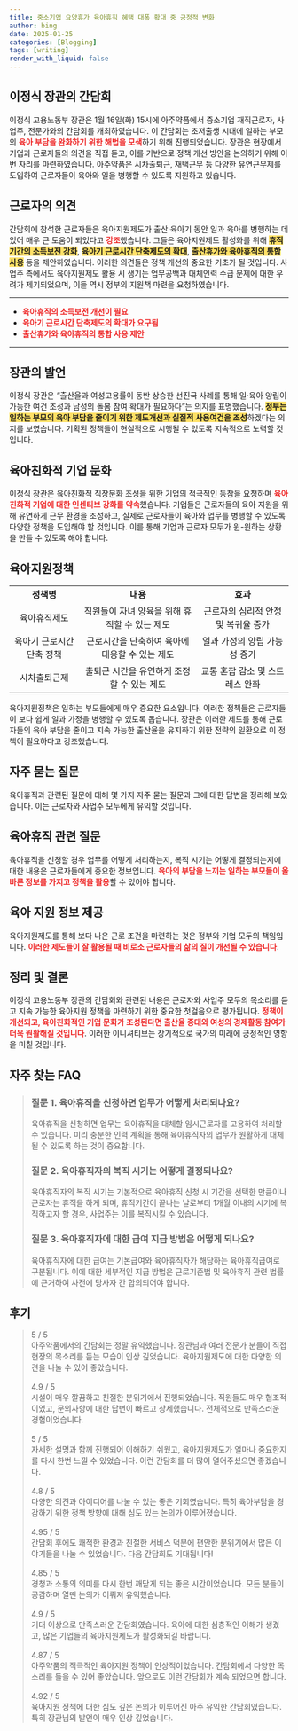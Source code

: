 ```yaml
---
title: 중소기업 요양휴가 육아휴직 혜택 대폭 확대 중 긍정적 변화
author: bing
date: 2025-01-25
categories: [Blogging]
tags: [writing]
render_with_liquid: false
---
```



<h2 id='이정식장관간담회'>이정식 장관의 간담회</h2>

<p>이정식 고용노동부 장관은 1월 16일(화) 15시에 아주약품에서 중소기업 재직근로자, 사업주, 전문가와의 간담회를 개최하였습니다. 이 간담회는 초저출생 시대에 일하는 부모의 <b><span style="color: #ee2323;">육아 부담을 완화하기 위한 해법을 모색</span></b>하기 위해 진행되었습니다. 장관은 현장에서 기업과 근로자들의 의견을 직접 듣고, 이를 기반으로 정책 개선 방안을 논의하기 위해 이번 자리를 마련하였습니다. 아주약품은 시차출퇴근, 재택근무 등 다양한 유연근무제를 도입하여 근로자들이 육아와 일을 병행할 수 있도록 지원하고 있습니다.</p>

<h2 id='근로자의의견'>근로자의 의견</h2>

<p>간담회에 참석한 근로자들은 육아지원제도가 출산·육아기 동안 일과 육아를 병행하는 데 있어 매우 큰 도움이 되었다고 <b><span style="color: #ee2323;">강조</span></b>했습니다. 그들은 육아지원제도 활성화를 위해 <b><span style="background-color: #ffe066;">휴직기간의 소득보전 강화</span></b>, <b><span style="background-color: #ffe066;">육아기 근로시간 단축제도의 확대</span></b>, <b><span style="background-color: #ffe066;">출산휴가와 육아휴직의 통합 사용</span></b> 등을 제안하였습니다. 이러한 의견들은 정책 개선의 중요한 기초가 될 것입니다. 사업주 측에서도 육아지원제도 활용 시 생기는 업무공백과 대체인력 수급 문제에 대한 우려가 제기되었으며, 이들 역시 정부의 지원책 마련을 요청하였습니다.</p>

<hr />

<ul>
    <li><b><span style="color: #ee2323;">육아휴직의 소득보전 개선이 필요</span></b></li>
    <li><b><span style="color: #ee2323;">육아기 근로시간 단축제도의 확대가 요구됨</span></b></li>
    <li><b><span style="color: #ee2323;">출산휴가와 육아휴직의 통합 사용 제안</span></b></li>
</ul>

<hr />

<h2 id='장관의발언'>장관의 발언</h2>

<p>이정식 장관은 “출산율과 여성고용률이 동반 상승한 선진국 사례를 통해 일·육아 양립이 가능한 여건 조성과 남성의 돌봄 참여 확대가 필요하다”는 의지를 표명했습니다. <b><span style="background-color: #ffe066;">정부는 일하는 부모의 육아 부담을 줄이기 위한 제도개선과 실질적 사용여건을 조성</span></b>하겠다는 의지를 보였습니다. 기획된 정책들이 현실적으로 시행될 수 있도록 지속적으로 노력할 것입니다.</p>

<h2 id='육아친화적기업문화'>육아친화적 기업 문화</h2>

<p>이정식 장관은 육아친화적 직장문화 조성을 위한 기업의 적극적인 동참을 요청하며 <b><span style="color: #ee2323;">육아친화적 기업에 대한 인센티브 강화를 약속</span></b>했습니다. 기업들은 근로자들의 육아 지원을 위해 유연하게 근무 환경을 조성하고, 실제로 근로자들이 육아와 업무를 병행할 수 있도록 다양한 정책을 도입해야 할 것입니다. 이를 통해 기업과 근로자 모두가 윈-윈하는 상황을 만들 수 있도록 해야 합니다.</p>

<h2 id='육아지원정책'>육아지원정책</h2>

<table>
    <tr>
        <td style="text-align: center; height: 17px;"><b>정책명</b></td>
        <td style="text-align: center; height: 17px;"><b>내용</b></td>
        <td style="text-align: center; height: 17px;"><b>효과</b></td>
    </tr>
    <tr>
        <td style="text-align: center; height: 17px;">육아휴직제도</td>
        <td style="text-align: center; height: 17px;">직원들이 자녀 양육을 위해 휴직할 수 있는 제도</td>
        <td style="text-align: center; height: 17px;">근로자의 심리적 안정 및 복귀율 증가</td>
    </tr>
    <tr>
        <td style="text-align: center; height: 17px;">육아기 근로시간 단축 정책</td>
        <td style="text-align: center; height: 17px;">근로시간을 단축하여 육아에 대응할 수 있는 제도</td>
        <td style="text-align: center; height: 17px;">일과 가정의 양립 가능성 증가</td>
    </tr>
    <tr>
        <td style="text-align: center; height: 17px;">시차출퇴근제</td>
        <td style="text-align: center; height: 17px;">출퇴근 시간을 유연하게 조정할 수 있는 제도</td>
        <td style="text-align: center; height: 17px;">교통 혼잡 감소 및 스트레스 완화</td>
    </tr>
</table>

<p>육아지원정책은 일하는 부모들에게 매우 중요한 요소입니다. 이러한 정책들은 근로자들이 보다 쉽게 일과 가정을 병행할 수 있도록 돕습니다. 장관은 이러한 제도를 통해 근로자들의 육아 부담을 줄이고 지속 가능한 출산율을 유지하기 위한 전략의 일환으로 이 정책이 필요하다고 강조했습니다.</p>

<h2 id='자주묻는질문'>자주 묻는 질문</h2>

<p>육아휴직과 관련된 질문에 대해 몇 가지 자주 묻는 질문과 그에 대한 답변을 정리해 보았습니다. 이는 근로자와 사업주 모두에게 유익할 것입니다.</p>

<h2 id='육아휴직관련질문'>육아휴직 관련 질문</h2>

<p>육아휴직을 신청할 경우 업무를 어떻게 처리하는지, 복직 시기는 어떻게 결정되는지에 대한 내용은 근로자들에게 중요한 정보입니다. <b><span style="color: #ee2323;">육아의 부담을 느끼는 일하는 부모들이 올바른 정보를 가지고 정책을 활용</span></b>할 수 있어야 합니다.</p>

<h2 id='육아지원정보제공'>육아 지원 정보 제공</h2>

<p>육아지원제도를 통해 보다 나은 근로 조건을 마련하는 것은 정부와 기업 모두의 책임입니다. <b><span style="color: #ee2323;">이러한 제도들이 잘 활용될 때 비로소 근로자들의 삶의 질이 개선될 수 있습니다</span></b>.</p>

<h2 id='정리 및 결론'>정리 및 결론</h2>

<p>이정식 고용노동부 장관의 간담회와 관련된 내용은 근로자와 사업주 모두의 목소리를 듣고 지속 가능한 육아지원 정책을 마련하기 위한 중요한 첫걸음으로 평가됩니다. <b><span style="color: #ee2323;">정책이 개선되고, 육아친화적인 기업 문화가 조성된다면 출산율 증대와 여성의 경제활동 참여가 더욱 원활해질 것입니다</span></b>. 이러한 이니셔티브는 장기적으로 국가의 미래에 긍정적인 영향을 미칠 것입니다.</p>


<h2 id='자주_찾는_FAQ'>자주 찾는 FAQ</h2>
<div itemscope="" itemtype="https://schema.org/FAQPage">
<blockquote>
<div itemscope="" itemprop="mainEntity" itemtype="https://schema.org/Question">
<h3 itemprop="name">질문 1. 육아휴직을 신청하면 업무가 어떻게 처리되나요?</h3>
<div itemscope="" itemprop="acceptedAnswer" itemtype="https://schema.org/Answer">
<span itemprop="text">
<p>육아휴직을 신청하면 업무는 육아휴직을 대체할 임시근로자를 고용하여 처리할 수 있습니다. 미리 충분한 인력 계획을 통해 육아휴직자의 업무가 원활하게 대체될 수 있도록 하는 것이 중요합니다.</p>
</span>
</div>
</div>
<div itemscope="" itemprop="mainEntity" itemtype="https://schema.org/Question">
<h3 itemprop="name">질문 2. 육아휴직자의 복직 시기는 어떻게 결정되나요?</h3>
<div itemscope="" itemprop="acceptedAnswer" itemtype="https://schema.org/Answer">
<span itemprop="text">
<p>육아휴직자의 복직 시기는 기본적으로 육아휴직 신청 시 기간을 선택한 만큼이나 근로자는 휴직을 하게 되며, 휴직기간이 끝나는 날로부터 1개월 이내의 시기에 복직하고자 할 경우, 사업주는 이를 복직시킬 수 있습니다.</p>
</span>
</div>
</div>
<div itemscope="" itemprop="mainEntity" itemtype="https://schema.org/Question">
<h3 itemprop="name">질문 3. 육아휴직자에 대한 급여 지급 방법은 어떻게 되나요?</h3>
<div itemscope="" itemprop="acceptedAnswer" itemtype="https://schema.org/Answer">
<span itemprop="text">
<p>육아휴직자에 대한 급여는 기본급여와 육아휴직자가 해당하는 육아휴직급여로 구분됩니다. 이에 대한 세부적인 지급 방법은 근로기준법 및 육아휴직 관련 법률에 근거하여 사전에 당사자 간 합의되어야 합니다.</p>
</span>
</div>
</div>
</blockquote>
</div>
<h2 id='후기'>후기</h2>
<div itemscope itemtype="https://schema.org/Product">
  <blockquote>
  <div itemprop="review" itemscope itemtype="https://schema.org/Review">
      <div itemprop="reviewRating" itemscope itemtype="https://schema.org/Rating"> <span itemprop="ratingValue">5</span> / <span itemprop="bestRating">5</span> </div>
      <span itemprop="reviewBody">아주약품에서의 간담회는 정말 유익했습니다. 장관님과 여러 전문가 분들이 직접 현장의 목소리를 듣는 모습이 인상 깊었습니다. 육아지원제도에 대한 다양한 의견을 나눌 수 있어 좋았습니다.</span>
  </div>
  <br>
  <div itemprop="review" itemscope itemtype="https://schema.org/Review">
      <div itemprop="reviewRating" itemscope itemtype="https://schema.org/Rating"> <span itemprop="ratingValue">4.9</span> / <span itemprop="bestRating">5</span> </div>
      <span itemprop="reviewBody">시설이 매우 깔끔하고 친절한 분위기에서 진행되었습니다. 직원들도 매우 협조적이었고, 문의사항에 대한 답변이 빠르고 상세했습니다. 전체적으로 만족스러운 경험이었습니다.</span>
  </div>
  <br>
  <div itemprop="review" itemscope itemtype="https://schema.org/Review">
      <div itemprop="reviewRating" itemscope itemtype="https://schema.org/Rating"> <span itemprop="ratingValue">5</span> / <span itemprop="bestRating">5</span> </div>
      <span itemprop="reviewBody">자세한 설명과 함께 진행되어 이해하기 쉬웠고, 육아지원제도가 얼마나 중요한지를 다시 한번 느낄 수 있었습니다. 이런 간담회를 더 많이 열어주셨으면 좋겠습니다.</span>
  </div>
  <br>
  <div itemprop="review" itemscope itemtype="https://schema.org/Review">
      <div itemprop="reviewRating" itemscope itemtype="https://schema.org/Rating"> <span itemprop="ratingValue">4.8</span> / <span itemprop="bestRating">5</span> </div>
      <span itemprop="reviewBody">다양한 의견과 아이디어를 나눌 수 있는 좋은 기회였습니다. 특히 육아부담을 경감하기 위한 정책 방향에 대해 심도 있는 논의가 이루어졌습니다.</span>
  </div>
  <br>
  <div itemprop="review" itemscope itemtype="https://schema.org/Review">
      <div itemprop="reviewRating" itemscope itemtype="https://schema.org/Rating"> <span itemprop="ratingValue">4.95</span> / <span itemprop="bestRating">5</span> </div>
      <span itemprop="reviewBody">간담회 후에도 쾌적한 환경과 친절한 서비스 덕분에 편안한 분위기에서 많은 이야기들을 나눌 수 있었습니다. 다음 간담회도 기대됩니다!</span>
  </div>
  <br>
  <div itemprop="review" itemscope itemtype="https://schema.org/Review">
      <div itemprop="reviewRating" itemscope itemtype="https://schema.org/Rating"> <span itemprop="ratingValue">4.85</span> / <span itemprop="bestRating">5</span> </div>
      <span itemprop="reviewBody">경청과 소통의 의미를 다시 한번 깨닫게 되는 좋은 시간이었습니다. 모든 분들이 공감하며 열띤 논의가 이뤄져 유익했습니다.</span>
  </div>
  <br>
  <div itemprop="review" itemscope itemtype="https://schema.org/Review">
      <div itemprop="reviewRating" itemscope itemtype="https://schema.org/Rating"> <span itemprop="ratingValue">4.9</span> / <span itemprop="bestRating">5</span> </div>
      <span itemprop="reviewBody">기대 이상으로 만족스러운 간담회였습니다. 육아에 대한 심층적인 이해가 생겼고, 많은 기업들의 육아지원제도가 활성화되길 바랍니다.</span>
  </div>
  <br>
  <div itemprop="review" itemscope itemtype="https://schema.org/Review">
      <div itemprop="reviewRating" itemscope itemtype="https://schema.org/Rating"> <span itemprop="ratingValue">4.87</span> / <span itemprop="bestRating">5</span> </div>
      <span itemprop="reviewBody">아주약품의 적극적인 육아지원 정책이 인상적이었습니다. 간담회에서 다양한 목소리를 들을 수 있어 좋았습니다. 앞으로도 이런 간담회가 계속 되었으면 합니다.</span>
  </div>
  <br>
  <div itemprop="review" itemscope itemtype="https://schema.org/Review">
      <div itemprop="reviewRating" itemscope itemtype="https://schema.org/Rating"> <span itemprop="ratingValue">4.92</span> / <span itemprop="bestRating">5</span> </div>
      <span itemprop="reviewBody">육아지원 정책에 대한 심도 깊은 논의가 이루어진 아주 유익한 간담회였습니다. 특히 장관님의 발언이 매우 인상 깊었습니다.</span>
  </div>
  </blockquote>
</div>
